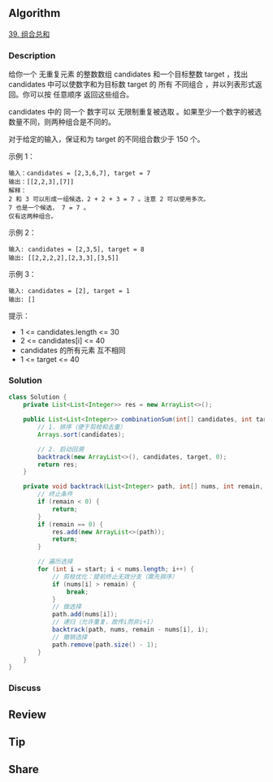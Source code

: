 ## Algorithm

[39. 组合总和](https://leetcode.cn/problems/combination-sum/description/?envType=study-plan-v2&envId=top-100-liked)

### Description

给你一个 无重复元素 的整数数组 candidates 和一个目标整数 target ，找出 candidates 中可以使数字和为目标数 target 的 所有 不同组合 ，并以列表形式返回。你可以按 任意顺序 返回这些组合。

candidates 中的 同一个 数字可以 无限制重复被选取 。如果至少一个数字的被选数量不同，则两种组合是不同的。

对于给定的输入，保证和为 target 的不同组合数少于 150 个。

示例 1：

```
输入：candidates = [2,3,6,7], target = 7
输出：[[2,2,3],[7]]
解释：
2 和 3 可以形成一组候选，2 + 2 + 3 = 7 。注意 2 可以使用多次。
7 也是一个候选， 7 = 7 。
仅有这两种组合。
```

示例 2：

```
输入: candidates = [2,3,5], target = 8
输出: [[2,2,2,2],[2,3,3],[3,5]]
```

示例 3：

```
输入: candidates = [2], target = 1
输出: []
```

提示：

- 1 <= candidates.length <= 30
- 2 <= candidates[i] <= 40
- candidates 的所有元素 互不相同
- 1 <= target <= 40

### Solution

```java
class Solution {
    private List<List<Integer>> res = new ArrayList<>();

    public List<List<Integer>> combinationSum(int[] candidates, int target) {
        // 1. 排序（便于剪枝和去重）
        Arrays.sort(candidates);

        // 2. 启动回溯
        backtrack(new ArrayList<>(), candidates, target, 0);
        return res;
    }

    private void backtrack(List<Integer> path, int[] nums, int remain, int start) {
        // 终止条件
        if (remain < 0) {
            return;
        }
        if (remain == 0) {
            res.add(new ArrayList<>(path));
            return;
        }

        // 遍历选择
        for (int i = start; i < nums.length; i++) {
            // 剪枝优化：提前终止无效分支（需先排序）
            if (nums[i] > remain) {
                break;
            }
            // 做选择
            path.add(nums[i]);
            // 递归（允许重复，故传i而非i+1）
            backtrack(path, nums, remain - nums[i], i);
            // 撤销选择
            path.remove(path.size() - 1);
        }
    }
}
```

### Discuss

## Review


## Tip


## Share
